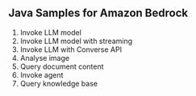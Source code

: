 ## Java Samples for Amazon Bedrock

1. Invoke LLM model
2. Invoke LLM model with streaming
3. Invoke LLM with Converse API
4. Analyse image
5. Query document content
6. Invoke agent
7. Query knowledge base

